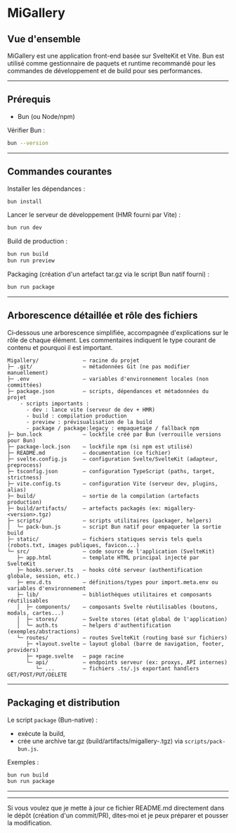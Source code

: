 # MiGallery

## Vue d'ensemble

MiGallery est une application front-end basée sur SvelteKit et Vite. Bun est utilisé comme gestionnaire de paquets et runtime recommandé pour les commandes de développement et de build pour ses performances.

---

## Prérequis

- Bun (ou Node/npm)

Vérifier Bun :
```sh
bun --version
```

---

## Commandes courantes

Installer les dépendances :
```sh
bun install
```

Lancer le serveur de développement (HMR fourni par Vite) :
```sh
bun run dev
```

Build de production :
```sh
bun run build
bun run preview
```

Packaging (création d'un artefact tar.gz via le script Bun natif fourni) :
```sh
bun run package
```

---

## Arborescence détaillée et rôle des fichiers

Ci‑dessous une arborescence simplifiée, accompagnée d'explications sur le rôle de chaque élément. Les commentaires indiquent le type courant de contenu et pourquoi il est important.
```
Migallery/              — racine du projet
├─ .git/                — métadonnées Git (ne pas modifier manuellement)
├─ .env                 — variables d'environnement locales (non committées)
├─ package.json         — scripts, dépendances et métadonnées du projet
    - scripts importants :
      - dev : lance vite (serveur de dev + HMR)
      - build : compilation production
      - preview : prévisualisation de la build
      - package / package:legacy : empaquetage / fallback npm
├─ bun.lock             — lockfile créé par Bun (verrouille versions pour Bun)
├─ package-lock.json    — lockfile npm (si npm est utilisé)
├─ README.md            — documentation (ce fichier)
├─ svelte.config.js     — configuration Svelte/SvelteKit (adapteur, preprocess)
├─ tsconfig.json        — configuration TypeScript (paths, target, strictness)
├─ vite.config.ts       — configuration Vite (serveur dev, plugins, alias)
├─ build/               — sortie de la compilation (artefacts production)
├─ build/artifacts/     — artefacts packagés (ex: migallery-<version>.tgz)
├─ scripts/             — scripts utilitaires (packager, helpers)
│  └─ pack-bun.js       — script Bun natif pour empaqueter la sortie build
├─ static/              — fichiers statiques servis tels quels (robots.txt, images publiques, favicon...)
└─ src/                 — code source de l'application (SvelteKit)
   ├─ app.html          — template HTML principal injecté par SvelteKit
   ├─ hooks.server.ts   — hooks côté serveur (authentification globale, session, etc.)
   ├─ env.d.ts          — définitions/types pour import.meta.env ou variables d'environnement
   ├─ lib/              — bibliothèques utilitaires et composants réutilisables
   │  ├─ components/    — composants Svelte réutilisables (boutons, modals, cartes...)
   │  ├─ stores/        — Svelte stores (état global de l'application)
   │  └─ auth.ts        — helpers d'authentification (exemples/abstractions)
   └─ routes/           — routes SvelteKit (routing basé sur fichiers)
      ├─ +layout.svelte — layout global (barre de navigation, footer, providers)
      ├─ +page.svelte   — page racine
      └─ api/           — endpoints serveur (ex: proxys, API internes)
         └─ ...         — fichiers .ts/.js exportant handlers GET/POST/PUT/DELETE
```

---

## Packaging et distribution

Le script `package` (Bun-native) :
- exécute la build,
- crée une archive tar.gz (build/artifacts/migallery-<version>.tgz) via `scripts/pack-bun.js`.

Exemples :
```sh
bun run build
bun run package
```

---
---

Si vous voulez que je mette à jour ce fichier README.md directement dans le dépôt (création d'un commit/PR), dites‑moi et je peux préparer et pousser la modification. 
